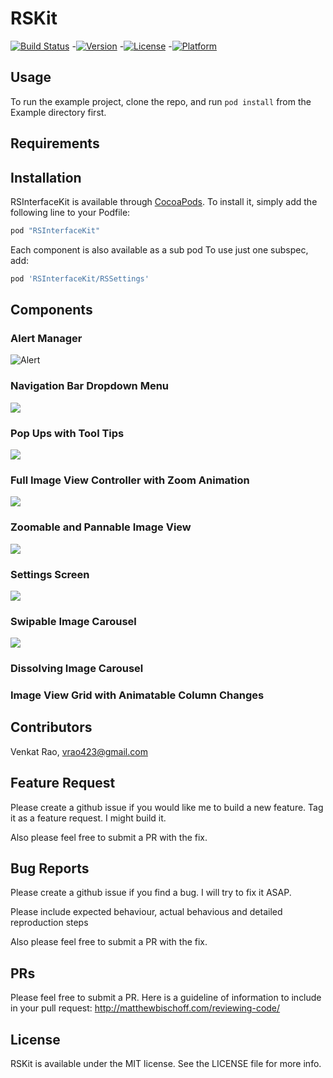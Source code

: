 # RSKit

[![Build Status](https://travis-ci.org/raostudios/RSInterfaceKit.svg?branch=master)](https://travis-ci.org/raostudios/RSInterfaceKit)
-[![Version](https://img.shields.io/cocoapods/v/RSInterfaceKit.svg?style=flat)](http://cocoapods.org/pods/RSInterfaceKit)
-[![License](https://img.shields.io/cocoapods/l/RSInterfaceKit.svg?style=flat)](http://cocoapods.org/pods/RSInterfaceKit)
-[![Platform](https://img.shields.io/cocoapods/p/RSInterfaceKit.svg?style=flat)](http://cocoapods.org/pods/RSInterfaceKit)

## Usage

To run the example project, clone the repo, and run `pod install` from the Example directory first.

## Requirements

## Installation

RSInterfaceKit is available through [CocoaPods](http://cocoapods.org). To install
it, simply add the following line to your Podfile:

```ruby
pod "RSInterfaceKit"
```
Each component is also available as a sub pod
To use just one subspec, add:

```ruby
pod 'RSInterfaceKit/RSSettings'
```

## Components

### Alert Manager

![Alert](gifs/alerts.gif)

### Navigation Bar Dropdown Menu

![](gifs/menu.gif)

### Pop Ups with Tool Tips

![](gifs/tool_tips.gif)

### Full Image View Controller with Zoom Animation

![](gifs/image_transition.gif)

### Zoomable and Pannable Image View

![](gifs/actual_image_zoom.gif)

### Settings Screen

![](gifs/settings.gif)

### Swipable Image Carousel

![](gifs/carousel.gif)

### Dissolving Image Carousel


### Image View Grid with Animatable Column Changes



## Contributors

Venkat Rao, vrao423@gmail.com

## Feature Request

Please create a github issue if you would like me to build a new feature. Tag it as a feature request. I might build it.

Also please feel free to submit a PR with the fix.

## Bug Reports

Please create a github issue if you find a bug. I will try to fix it ASAP.

Please include expected behaviour, actual behavious and detailed reproduction steps

Also please feel free to submit a PR with the fix.

## PRs

Please feel free to submit a PR. Here is a guideline of information to include in your pull request: http://matthewbischoff.com/reviewing-code/

## License

RSKit is available under the MIT license. See the LICENSE file for more info.

